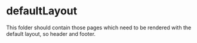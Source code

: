 # defaultLayout

This folder should contain those pages which need to be rendered with the default layout,
so header and footer.
